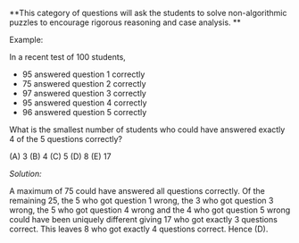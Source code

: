 **This category of questions will ask the students to solve non-algorithmic puzzles to encourage rigorous reasoning and case analysis. **

Example:

In a recent test of 100 students, 
  - 95 answered question 1 correctly
  - 75 answered question 2 correctly
  - 97 answered question 3 correctly
  - 95 answered question 4 correctly
  - 96 answered question 5 correctly

What is the smallest number of students who could have answered exactly 4 of the 5 questions correctly?

(A) 3   (B) 4  (C) 5  (D) 8  (E) 17

*Solution:*

A maximum of 75 could have answered all questions correctly. Of the remaining 25, the 5 who got question 1 wrong, the 3 who got question 3 wrong, the 5 who got question 4 wrong and the 4 who got question 5 wrong could have been uniquely different giving 17 who got exactly 3 questions correct. This leaves 8 who got exactly 4 questions correct. Hence (D). 
